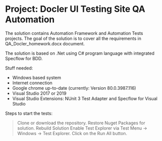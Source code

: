 # Project: Docler UI Testing Site QA Automation 


The solution contains Automation Framework and Automation Tests projects. 
The goal of the solution is to cover all the requirements in QA_Docler_homework.docx document.

The solution is based on .Net using C# program language with integrated Specflow for BDD.

Stuff needed:
- Windows based system
- Internet connection
- Google chrome up-to-date (currently: Version 80.0.3987.116)
- Visual Studio 2017 or 2019
- Visual Studio Extensions: NUnit 3 Test Adapter and Specflow for Visual Studio

Steps to start the tests:
 > Clone or download the repository.
 > Restore Nuget Packages for solution.
 > Rebuild Solution
 > Enable Test Explorer via Test Menu -> Windows -> Test Explorer.
 > Click on the Run All button.
